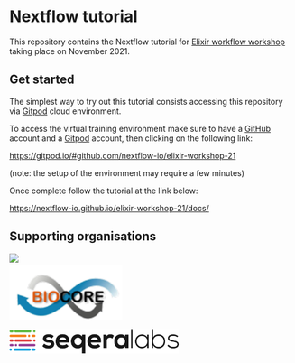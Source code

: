 # Nextflow tutorial 

This repository contains the Nextflow tutorial for [Elixir workflow workshop](https://tess.elixir-europe.org/events/bioinformatics-workflow-management) 
taking place on November 2021.

## Get started  

The simplest way to try out this tutorial consists accessing this repository via [Gitpod](https://gitpod.io/) cloud 
environment.

To access the virtual training environment make sure to have a [GitHub](https://github.com) account and a [Gitpod](https://gitpod.io/) account, 
then clicking on the following link:  

https://gitpod.io/#github.com/nextflow-io/elixir-workshop-21

(note: the setup of the environment may require a few minutes)

Once complete follow the tutorial at the link below: 

https://nextflow-io.github.io/elixir-workshop-21/docs/


## Supporting organisations 

<div style="padding-bottom: .2em">
<img width="250px" href="https://nextflow.io/" src="https://raw.githubusercontent.com/nextflow-io/trademark/master/nextflow2014_no-bg.png" />
</div>
<div style="padding-bottom: 1em">
<img width="200px" href="https://biocore.crg.eu/" src="https://raw.githubusercontent.com/CRG-CNAG/BioCoreMiscOpen/master/logo/biocore-logo_small.png" />
</div>
<div>
<img width="300px" href="https://seqera.io/" src="https://raw.githubusercontent.com/seqeralabs/logos/master/seqera-logo-black.png" />
</div>

